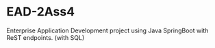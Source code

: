 # EAD-2Ass4
Enterprise Application Development project using Java SpringBoot with ReST endpoints. (with SQL)
